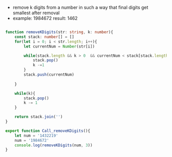 - remove k digits from a number in such a way that final digits get smallest after removal
- example: 1984672 result: 1462 

```ts

function removeKDigits(str: string, k: number){
    const stack: number[] = []
    for(let i = 0; i < str.length; i++){
        let currentNum = Number(str[i])

        while(stack.length && k > 0  && currentNum < stack[stack.length-1]) {
            stack.pop()
            k -=1
        } 
        stack.push(currentNum)
        
    }

    while(k){
        stack.pop()
        k -= 1
    }

    return stack.join('')
}

export function Call_removeKDigits(){
    let num = '1432219'
    num = '1984672'
    console.log(removeKDigits(num, 3))
}

```
